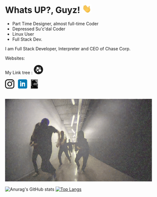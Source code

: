 <!DOCTYPE html>


<html>

<head>
  
# Whats UP?, Guyz! <img src="https://github.com/MacallanTheRoot/MacallanTheRoot/blob/main/assets/wave.gif" width="30px">
<head>

<body>
 
- Part Time Designer, almost full-time Coder 
- Depressed Su'c'dal Coder
- Linux User
- Full Stack Dev.
  
<p>I am Full Stack Developer, Interpreter and CEO of Chase Corp.<p>

              
  <p>Websites:<br><p>
 
 My Link tree :  <a href="https://beacons.ai/macallantheroot"><img height="30" src="https://github.com/MacallanTheRoot/MacallanTheRoot/blob/main/assets/beacons.png?raw=true"></a>&nbsp;&nbsp; <br>

    
  
  <a href="https://instagram.com/hamzaefesahinbas"><img height="30" src="https://github.com/MacallanTheRoot/MacallanTheRoot/blob/main/assets/instagram.png?raw=true"></a>&nbsp;&nbsp;
<a href="https://www.linkedin.com/in/hamza-efe-%C5%9F-018178213/"><img height="30" src="https://github.com/MacallanTheRoot/MacallanTheRoot/blob/main/assets/linkedin.png?raw=true"></a>&nbsp;&nbsp;
<a href="https://hefesahinbas.com/"><img height="30" src="https://github.com/MacallanTheRoot/MacallanTheRoot/blob/main/assets/macallan.ico?raw=true"><a> 
  
  <br>      
<img src="https://github.com/MacallanTheRoot/MacallanTheRoot/blob/main/assets/niggaz.gif?raw=true">   
  <br>

![Anurag's GitHub stats](https://github-readme-stats.vercel.app/api?username=macallantheroot&show_icons=true&theme=tokyonight)
  [![Top Langs](https://github-readme-stats.vercel.app/api/top-langs/?username=macallantheroot&layout=compact)](https://github.com/anuraghazra/github-readme-stats)
